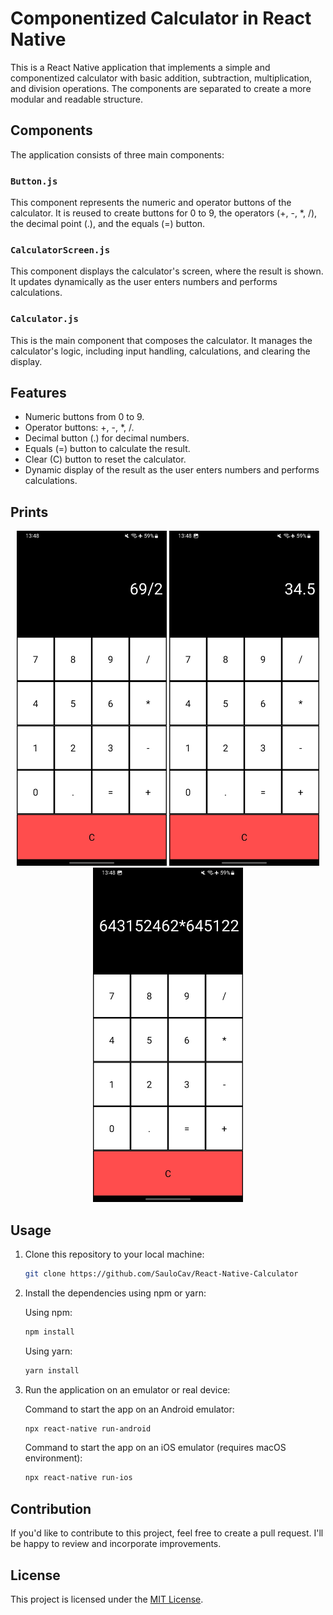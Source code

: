 # Componentized Calculator in React Native

This is a React Native application that implements a simple and componentized calculator with basic addition, subtraction, multiplication, and division operations. The components are separated to create a more modular and readable structure.

## Components

The application consists of three main components:

### `Button.js`

This component represents the numeric and operator buttons of the calculator. It is reused to create buttons for 0 to 9, the operators (+, -, *, /), the decimal point (.), and the equals (=) button.

### `CalculatorScreen.js`

This component displays the calculator's screen, where the result is shown. It updates dynamically as the user enters numbers and performs calculations.

### `Calculator.js`

This is the main component that composes the calculator. It manages the calculator's logic, including input handling, calculations, and clearing the display.

## Features

- Numeric buttons from 0 to 9.
- Operator buttons: +, -, *, /.
- Decimal button (.) for decimal numbers.
- Equals (=) button to calculate the result.
- Clear (C) button to reset the calculator.
- Dynamic display of the result as the user enters numbers and performs calculations.

## Prints
<p align="center">
  <img src="img/01.jpg" width="240" />
  <img src="img/02.jpg" width="240" /> 
  <img src="img/03.jpg" width="240" />
</p>

## Usage

1. Clone this repository to your local machine:

   ```bash
   git clone https://github.com/SauloCav/React-Native-Calculator
   ```

2. Install the dependencies using npm or yarn:

   Using npm:

   ```bash
   npm install
   ```

   Using yarn:

   ```bash
   yarn install
   ```

3. Run the application on an emulator or real device:

   Command to start the app on an Android emulator:

   ```bash
   npx react-native run-android
   ```

   Command to start the app on an iOS emulator (requires macOS environment):

   ```bash
   npx react-native run-ios
   ```

## Contribution

If you'd like to contribute to this project, feel free to create a pull request. I'll be happy to review and incorporate improvements.

## License

This project is licensed under the [MIT License](LICENSE).
